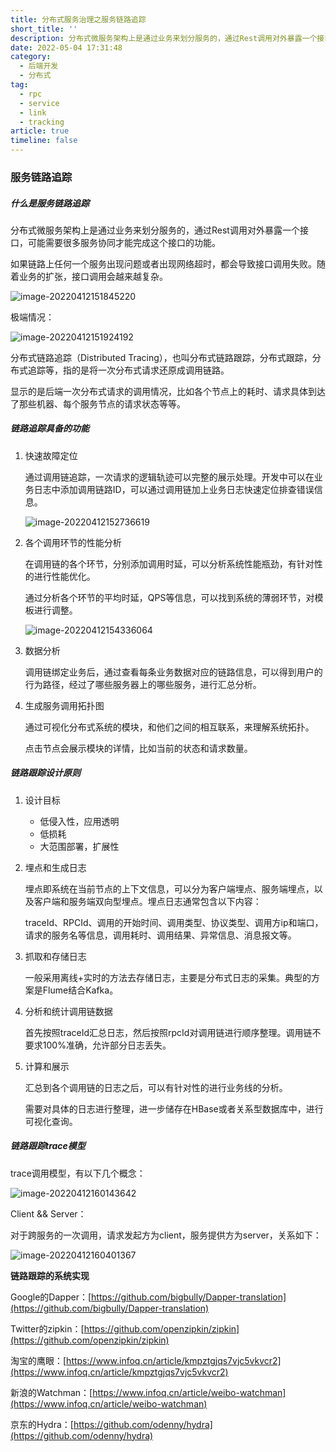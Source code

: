```yaml
---
title: 分布式服务治理之服务链路追踪
short_title: ''
description: 分布式微服务架构上是通过业务来划分服务的，通过Rest调用对外暴露一个接口，可能需要很多服务协同才能完成这个接口的功能。
date: 2022-05-04 17:31:48
category:
  - 后端开发
  - 分布式
tag:
  - rpc
  - service
  - link
  - tracking
article: true
timeline: false
---
```

### 服务链路追踪

##### 什么是服务链路追踪

分布式微服务架构上是通过业务来划分服务的，通过Rest调用对外暴露一个接口，可能需要很多服务协同才能完成这个接口的功能。

如果链路上任何一个服务出现问题或者出现网络超时，都会导致接口调用失败。随着业务的扩张，接口调用会越来越复杂。

![image-20220412151845220](https://img1.terwer.space/image-20220412151845220.png)

极端情况：

![image-20220412151924192](https://img1.terwer.space/image-20220412151924192.png)

分布式链路追踪（Distributed Tracing），也叫分布式链路跟踪，分布式跟踪，分布式追踪等，指的是将一次分布式请求还原成调用链路。

显示的是后端一次分布式请求的调用情况，比如各个节点上的耗时、请求具体到达了那些机器、每个服务节点的请求状态等等。

##### 链路追踪具备的功能

1. 快速故障定位

   通过调用链追踪，一次请求的逻辑轨迹可以完整的展示处理。开发中可以在业务日志中添加调用链路ID，可以通过调用链加上业务日志快速定位排查错误信息。

   ![image-20220412152736619](https://img1.terwer.space/image-20220412152736619.png)

2. 各个调用环节的性能分析

   在调用链的各个环节，分别添加调用时延，可以分析系统性能瓶劲，有针对性的进行性能优化。

   通过分析各个环节的平均时延，QPS等信息，可以找到系统的薄弱环节，对模板进行调整。

   ![image-20220412154336064](https://img1.terwer.space/image-20220412154336064.png)

3. 数据分析

   调用链绑定业务后，通过查看每条业务数据对应的链路信息，可以得到用户的行为路径，经过了哪些服务器上的哪些服务，进行汇总分析。

4. 生成服务调用拓扑图

   通过可视化分布式系统的模块，和他们之间的相互联系，来理解系统拓扑。

   点击节点会展示模块的详情，比如当前的状态和请求数量。

##### 链路跟踪设计原则

1. 设计目标

   - 低侵入性，应用透明
   - 低损耗
   - 大范围部署，扩展性

2. 埋点和生成日志

   埋点即系统在当前节点的上下文信息，可以分为客户端埋点、服务端埋点，以及客户端和服务端双向型埋点。埋点日志通常包含以下内容：

   traceId、RPCId、调用的开始时间、调用类型、协议类型、调用方ip和端口，请求的服务名等信息，调用耗时、调用结果、异常信息、消息报文等。

3. 抓取和存储日志

   一般采用离线+实时的方法去存储日志，主要是分布式日志的采集。典型的方案是Flume结合Kafka。

4. 分析和统计调用链数据

   首先按照traceId汇总日志，然后按照rpcId对调用链进行顺序整理。调用链不要求100%准确，允许部分日志丢失。

5. 计算和展示

   汇总到各个调用链的日志之后，可以有针对性的进行业务线的分析。

   需要对具体的日志进行整理，进一步储存在HBase或者关系型数据库中，进行可视化查询。

##### 链路跟踪trace模型

trace调用模型，有以下几个概念：

![image-20220412160143642](https://img1.terwer.space/image-20220412160143642.png)

Client && Server：

对于跨服务的一次调用，请求发起方为client，服务提供方为server，关系如下：

![image-20220412160401367](https://img1.terwer.space/image-20220412160401367.png)

**链路跟踪的系统实现**

Google的Dapper：[https://github.com/bigbully/Dapper-translation](https://github.com/bigbully/Dapper-translation)

Twitter的zipkin：[https://github.com/openzipkin/zipkin](https://github.com/openzipkin/zipkin)

淘宝的鹰眼：[https://www.infoq.cn/article/kmpztgjqs7vjc5vkvcr2](https://www.infoq.cn/article/kmpztgjqs7vjc5vkvcr2)

新浪的Watchman：[https://www.infoq.cn/article/weibo-watchman](https://www.infoq.cn/article/weibo-watchman)

京东的Hydra：[https://github.com/odenny/hydra](https://github.com/odenny/hydra)